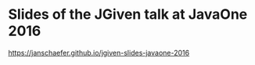 # Slides of the JGiven talk at JavaOne 2016
https://janschaefer.github.io/jgiven-slides-javaone-2016
